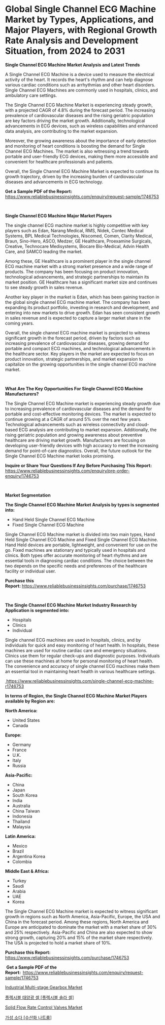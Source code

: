 <p><h1>Global Single Channel ECG Machine Market by Types, Applications, and Major Players, with Regional Growth Rate Analysis and Development Situation, from 2024 to 2031</h1></p><p><strong>Single Channel ECG Machine Market Analysis and Latest Trends</strong></p>
<p><p>A Single Channel ECG Machine is a device used to measure the electrical activity of the heart. It records the heart's rhythm and can help diagnose various cardiac conditions such as arrhythmias and other heart disorders. Single Channel ECG Machines are commonly used in hospitals, clinics, and ambulatory care settings.</p><p>The Single Channel ECG Machine Market is experiencing steady growth, with a projected CAGR of 4.8% during the forecast period. The increasing prevalence of cardiovascular diseases and the rising geriatric population are key factors driving the market growth. Additionally, technological advancements in ECG devices, such as wireless capabilities and enhanced data analysis, are contributing to the market expansion.</p><p>Moreover, the growing awareness about the importance of early detection and monitoring of heart conditions is boosting the demand for Single Channel ECG Machines. The market is also witnessing a trend towards portable and user-friendly ECG devices, making them more accessible and convenient for healthcare professionals and patients.</p><p>Overall, the Single Channel ECG Machine Market is expected to continue its growth trajectory, driven by the increasing burden of cardiovascular diseases and advancements in ECG technology.</p></p>
<p><strong>Get a Sample PDF of the Report:&nbsp;</strong> <a href="https://www.reliablebusinessinsights.com/enquiry/request-sample/1746753">https://www.reliablebusinessinsights.com/enquiry/request-sample/1746753</a></p>
<p>&nbsp;</p>
<p><strong>Single Channel ECG Machine Major Market Players</strong></p>
<p><p>The single channel ECG machine market is highly competitive with key players such as Edan, Narang Medical, RMS, Nidek, Contec Medical Systems, BPL Medical Technologies, Niscomed, Comen, Clarity Medical, Braun, Sino-Hero, ASCO, Medzer, GE Healthcare, Proexamine Surgicals, Creative, Technocare Medisystems, Biocare Bio-Medical, Advin Health Care, and SAMCO leading the market.</p><p>Among these, GE Healthcare is a prominent player in the single channel ECG machine market with a strong market presence and a wide range of products. The company has been focusing on product innovation, technological advancements, and strategic partnerships to maintain its market position. GE Healthcare has a significant market size and continues to see steady growth in sales revenue.</p><p>Another key player in the market is Edan, which has been gaining traction in the global single channel ECG machine market. The company has been expanding its product portfolio, investing in research and development, and entering into new markets to drive growth. Edan has seen consistent growth in sales revenue and is expected to capture a larger market share in the coming years.</p><p>Overall, the single channel ECG machine market is projected to witness significant growth in the forecast period, driven by factors such as increasing prevalence of cardiovascular diseases, growing demand for portable and compact ECG machines, and technological advancements in the healthcare sector. Key players in the market are expected to focus on product innovation, strategic partnerships, and market expansion to capitalize on the growing opportunities in the single channel ECG machine market.</p></p>
<p>&nbsp;</p>
<p><strong>What Are The Key Opportunities For Single Channel ECG Machine Manufacturers?</strong></p>
<p><p>The Single Channel ECG Machine market is experiencing steady growth due to increasing prevalence of cardiovascular diseases and the demand for portable and cost-effective monitoring devices. The market is expected to continue growing at a CAGR of around 5% over the next few years. Technological advancements such as wireless connectivity and cloud-based ECG analysis are contributing to market expansion. Additionally, the rising geriatric population and growing awareness about preventive healthcare are driving market growth. Manufacturers are focusing on developing user-friendly devices with high accuracy to meet the increasing demand for point-of-care diagnostics. Overall, the future outlook for the Single Channel ECG Machine market looks promising.</p></p>
<p><strong>Inquire or Share Your Questions If Any Before Purchasing This Report:</strong> <a href="https://www.reliablebusinessinsights.com/enquiry/pre-order-enquiry/1746753">https://www.reliablebusinessinsights.com/enquiry/pre-order-enquiry/1746753</a></p>
<p>&nbsp;</p>
<p><strong>Market Segmentation</strong></p>
<p><strong>The Single Channel ECG Machine Market Analysis by types is segmented into:</strong></p>
<p><ul><li>Hand Held Single Channel ECG Machine</li><li>Fixed Single Channel ECG Machine</li></ul></p>
<p><p>Single Channel ECG Machine market is divided into two main types, Hand Held Single Channel ECG Machine and Fixed Single Channel ECG Machine. Hand Held devices are portable, lightweight, and convenient for use on the go. Fixed machines are stationary and typically used in hospitals and clinics. Both types offer accurate monitoring of heart rhythms and are essential tools in diagnosing cardiac conditions. The choice between the two depends on the specific needs and preferences of the healthcare facility or individual user.</p></p>
<p><strong>Purchase this Report:&nbsp;</strong><a href="https://www.reliablebusinessinsights.com/purchase/1746753">https://www.reliablebusinessinsights.com/purchase/1746753</a></p>
<p>&nbsp;</p>
<p><strong>The Single Channel ECG Machine Market Industry Research by Application is segmented into:</strong></p>
<p><ul><li>Hospitals</li><li>Clinics</li><li>Individual</li></ul></p>
<p><p>Single channel ECG machines are used in hospitals, clinics, and by individuals for quick and easy monitoring of heart health. In hospitals, these machines are used for routine cardiac care and emergency situations. Clinics use them for regular check-ups and diagnostic purposes. Individuals can use these machines at home for personal monitoring of heart health. The convenience and accuracy of single channel ECG machines make them an essential tool in maintaining heart health in various healthcare settings.</p></p>
<p><a href="https://www.reliablebusinessinsights.com/single-channel-ecg-machine-r1746753">&nbsp;https://www.reliablebusinessinsights.com/single-channel-ecg-machine-r1746753</a></p>
<p><strong>In terms of Region, the Single Channel ECG Machine Market Players available by Region are:</strong></p>
<p>
    <p> <strong> North America: </strong>
        <ul>
            <li>United States</li>
            <li>Canada</li>
        </ul>
        </p> 
    <p> <strong> Europe: </strong>
        <ul>
            <li>Germany</li>
            <li>France</li>
            <li>U.K.</li>
            <li>Italy</li>
            <li>Russia</li>
        </ul>
        </p> 
    <p> <strong> Asia-Pacific: </strong>
        <ul>
            <li>China</li>
            <li>Japan</li>
            <li>South Korea</li>
            <li>India</li>
            <li>Australia</li>
            <li>China Taiwan</li>
            <li>Indonesia</li>
            <li>Thailand</li>
            <li>Malaysia</li>
        </ul>
        </p> 
    <p> <strong> Latin America: </strong>
        <ul>
            <li>Mexico</li>
            <li>Brazil</li>
            <li>Argentina Korea</li>
            <li>Colombia</li>
        </ul>
        </p> 
    <p> <strong> Middle East & Africa: </strong>
        <ul>
            <li>Turkey</li>
            <li>Saudi</li>
            <li>Arabia</li>
            <li>UAE</li>
            <li>Korea</li>
        </ul>
    </p>
    </p>
<p><p>The Single Channel ECG Machine market is expected to witness significant growth in regions such as North America, Asia-Pacific, Europe, the USA and China in the forecast period. Among these regions, North America and Europe are anticipated to dominate the market with a market share of 30% and 25% respectively. Asia-Pacific and China are also expected to show strong growth, capturing 20% and 15% of the market share respectively. The USA is projected to hold a market share of 10%.</p></p>
<p><strong>Purchase this Report: </strong><a href="https://www.reliablebusinessinsights.com/purchase/1746753">https://www.reliablebusinessinsights.com/purchase/1746753</a></p>
<p>&nbsp;<strong>Get a Sample PDF of the Report:&nbsp;&nbsp;</strong><a href="https://www.reliablebusinessinsights.com/enquiry/request-sample/1746753">https://www.reliablebusinessinsights.com/enquiry/request-sample/1746753</a></p>
<p><strong></strong></p>
<p><p><a href="https://github.com/mooaaztarek/Market-Research-Report-List-1/blob/main/industrial-multi-stage-gearbox-market.md">Industrial Multi-stage Gearbox Market</a></p><p><a href="https://github.com/khytkeqagplkzqvh/Market-Research-Report-List-3/blob/main/4755418181152.md">플렉시블 태양광 셀 [플렉시블 솔라 셀]</a></p><p><a href="https://github.com/zmnbyevx75/Market-Research-Report-List-1/blob/main/solid-flow-rate-control-valves-market.md">Solid Flow Rate Control Valves Market</a></p><p><a href="https://github.com/bvubpqd5241630/Market-Research-Report-List-3/blob/main/7692428181151.md">가성 소다 [수산화 나트륨]</a></p></p>